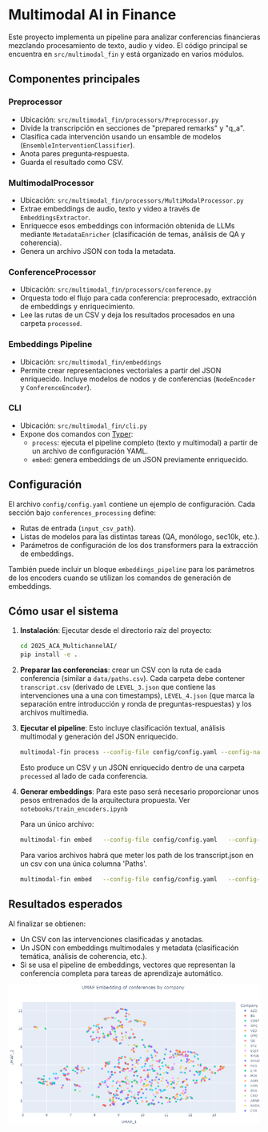 # Multimodal AI in Finance

Este proyecto implementa un pipeline para analizar conferencias financieras mezclando procesamiento de texto, audio y video. El código principal se encuentra en `src/multimodal_fin` y está organizado en varios módulos.

## Componentes principales

### Preprocessor
- Ubicación: `src/multimodal_fin/processors/Preprocessor.py`
- Divide la transcripción en secciones de "prepared remarks" y "q_a".
- Clasifica cada intervención usando un ensamble de modelos (`EnsembleInterventionClassifier`).
- Anota pares pregunta‑respuesta.
- Guarda el resultado como CSV.

### MultimodalProcessor
- Ubicación: `src/multimodal_fin/processors/MultiModalProcessor.py`
- Extrae embeddings de audio, texto y video a través de `EmbeddingsExtractor`.
- Enriquecce esos embeddings con información obtenida de LLMs mediante `MetadataEnricher` (clasificación de temas, análisis de QA y coherencia).
- Genera un archivo JSON con toda la metadata.

### ConferenceProcessor
- Ubicación: `src/multimodal_fin/processors/conference.py`
- Orquesta todo el flujo para cada conferencia: preprocesado, extracción de embeddings y enriquecimiento.
- Lee las rutas de un CSV y deja los resultados procesados en una carpeta `processed`.

### Embeddings Pipeline
- Ubicación: `src/multimodal_fin/embeddings`
- Permite crear representaciones vectoriales a partir del JSON enriquecido. Incluye modelos de nodos y de conferencias (`NodeEncoder` y `ConferenceEncoder`).

### CLI
- Ubicación: `src/multimodal_fin/cli.py`
- Expone dos comandos con [Typer](https://typer.tiangolo.com/):
  - `process`: ejecuta el pipeline completo (texto y multimodal) a partir de un archivo de configuración YAML.
  - `embed`: genera embeddings de un JSON previamente enriquecido.

## Configuración
El archivo `config/config.yaml` contiene un ejemplo de configuración. Cada sección bajo `conferences_processing` define:
- Rutas de entrada (`input_csv_path`).
- Listas de modelos para las distintas tareas (QA, monólogo, sec10k, etc.).
- Parámetros de configuración de los dos transformers para la extracción de embeddings.

También puede incluir un bloque `embeddings_pipeline` para los parámetros de los encoders cuando se utilizan los comandos de generación de embeddings.

## Cómo usar el sistema

1. **Instalación**: Ejecutar desde el directorio raíz del proyecto:
   ```bash
   cd 2025_ACA_MultichannelAI/
   pip install -e .
   ```

2. **Preparar las conferencias**: crear un CSV con la ruta de cada conferencia (similar a `data/paths.csv`). Cada carpeta debe contener `transcript.csv` (derivado de `LEVEL_3.json` que contiene las intervenciones una a una con timestamps), `LEVEL_4.json` (que marca la separación entre introducción y ronda de preguntas-respuestas) y los archivos multimedia.

3. **Ejecutar el pipeline**: Esto incluye clasificación textual, análisis multimodal y generación del JSON enriquecido.
   ```bash
   multimodal-fin process --config-file config/config.yaml --config-name default
   ```
   Esto produce un CSV y un JSON enriquecido dentro de una carpeta `processed` al lado de cada conferencia.

4. **Generar embeddings**: Para este paso será necesario proporcionar unos pesos entrenados de la arquitectura propuesta. Ver `notebooks/train_encoders.ipynb`
   
   Para un único archivo:
   ```bash
   multimodal-fin embed   --config-file config/config.yaml   --config-name default  --json-path /ruta/a/transcript.json
   ```

   Para varios archivos habrá que meter los path de los transcript.json en un csv con una única columna 'Paths'.
   ```bash
   multimodal-fin embed   --config-file config/config.yaml   --config-name default  --json-csv data/json_paths.csv
   ```

## Resultados esperados
Al finalizar se obtienen:
- Un CSV con las intervenciones clasificadas y anotadas.
- Un JSON con embeddings multimodales y metadata (clasificación temática, análisis de coherencia, etc.).
- Si se usa el pipeline de embeddings, vectores que representan la conferencia completa para tareas de aprendizaje automático.

![Visualización de embeddings](static/final_embeddings.png)